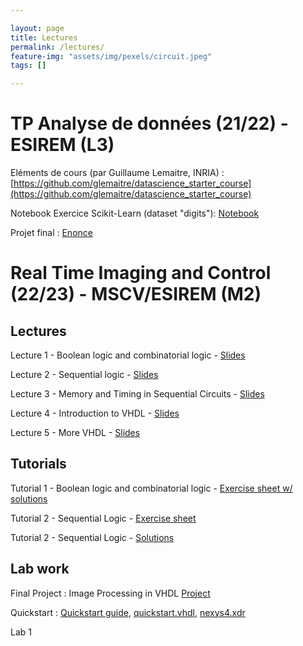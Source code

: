 ```yaml
---

layout: page
title: Lectures
permalink: /lectures/
feature-img: "assets/img/pexels/circuit.jpeg"
tags: []

---
```


# TP Analyse de données (21/22) - ESIREM (L3)

Eléments de cours (par Guillaume Lemaitre, INRIA) : [https://github.com/glemaitre/datascience_starter_course](https://github.com/glemaitre/datascience_starter_course)

Notebook Exercice Scikit-Learn (dataset "digits"): [Notebook](../assets/data/warmup.ipynb)

Projet final : [Enonce](../assets/pdf/enonce.pdf)

# Real Time Imaging and Control (22/23) - MSCV/ESIREM (M2)

## Lectures

Lecture 1 - Boolean logic and combinatorial logic - [Slides](../assets/data/MSCV_Intro_Logic.pdf)

Lecture 2 - Sequential logic - [Slides](../assets/data/MSCV_)

Lecture 3 - Memory and Timing in Sequential Circuits - [Slides](../assets/data/MSCV)

Lecture 4 - Introduction to VHDL - [Slides](../assets/data/MSCV_)

Lecture 5 - More VHDL - [Slides](../assets/data/MSCV_)

## Tutorials

Tutorial 1 - Boolean logic and combinatorial logic - [Exercise sheet w/ solutions](../assets/data/Tutorial_1.pdf)

Tutorial 2 - Sequential Logic - [Exercise sheet](../assets/data/Tutorial_2.pdf)

Tutorial 2 - Sequential Logic - [Solutions](../assets/data/Tutorial_2-Solutions.pdf)

## Lab work

Final Project : Image Processing in VHDL [Project](../assets/data/Tu)

Quickstart : [Quickstart guide](../assets/data/Tu), [quickstart.vhdl](../assets/data/Tu), [nexys4.xdr](../assets/data/Tu)

Lab 1
